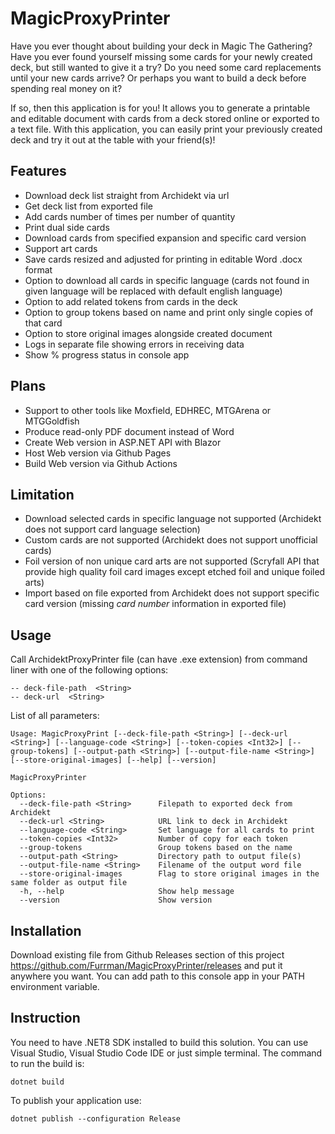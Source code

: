 # MagicProxyPrinter

Have you ever thought about building your deck in Magic The Gathering? Have you ever found yourself missing some cards for your newly created deck, but still wanted to give it a try? Do you need some card replacements until your new cards arrive? Or perhaps you want to build a deck before spending real money on it?

If so, then this application is for you! It allows you to generate a printable and editable document with cards from a deck stored online or exported to a text file. With this application, you can easily print your previously created deck and try it out at the table with your friend(s)!

## Features

- Download deck list straight from Archidekt via url 
- Get deck list from exported file
- Add cards number of times per number of quantity
- Print dual side cards
- Download cards from specified expansion and specific card version
- Support art cards
- Save cards resized and adjusted for printing in editable Word .docx format
- Option to download all cards in specific language (cards not found in given language will be replaced with default english language)
- Option to add related tokens from cards in the deck
- Option to group tokens based on name and print only single copies of that card
- Option to store original images alongside created document
- Logs in separate file showing errors in receiving data
- Show % progress status in console app

## Plans

- Support to other tools like Moxfield, EDHREC, MTGArena or MTGGoldfish
- Produce read-only PDF document instead of Word
- Create Web version in ASP.NET API with Blazor
- Host Web version via Github Pages
- Build Web version via Github Actions

## Limitation

- Download selected cards in specific language not supported (Archidekt does not support card language selection)
- Custom cards are not supported (Archidekt does not support unofficial cards)
- Foil version of non unique card arts are not supported (Scryfall API that provide high quality foil card images except etched foil and unique foiled arts)
- Import based on file exported from Archidekt does not support specific card version (missing *card number* information in exported file)

## Usage

Call ArchidektProxyPrinter file (can have .exe extension) from command liner with one of the following options:

    -- deck-file-path  <String>
    -- deck-url  <String>

List of all parameters:
```
Usage: MagicProxyPrint [--deck-file-path <String>] [--deck-url <String>] [--language-code <String>] [--token-copies <Int32>] [--group-tokens] [--output-path <String>] [--output-file-name <String>] [--store-original-images] [--help] [--version]

MagicProxyPrinter

Options:
  --deck-file-path <String>      Filepath to exported deck from Archidekt
  --deck-url <String>            URL link to deck in Archidekt
  --language-code <String>       Set language for all cards to print
  --token-copies <Int32>         Number of copy for each token
  --group-tokens                 Group tokens based on the name
  --output-path <String>         Directory path to output file(s)
  --output-file-name <String>    Filename of the output word file
  --store-original-images        Flag to store original images in the same folder as output file
  -h, --help                     Show help message
  --version                      Show version
  ```

## Installation

Download existing file from Github Releases section of this project https://github.com/Furrman/MagicProxyPrinter/releases and put it anywhere you want. You can add path to this console app in your PATH environment variable.

## Instruction

You need to have .NET8 SDK installed to build this solution. You can use Visual Studio, Visual Studio Code IDE or just simple terminal. The command to run the build is:

`dotnet build`

To publish your application use:

`dotnet publish --configuration Release`
